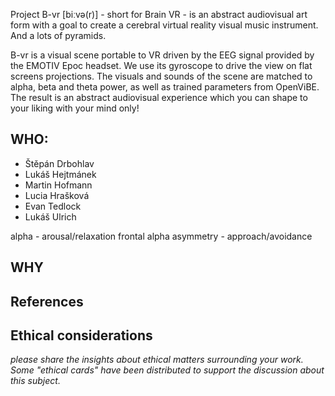 Project B-vr [biːvə(r)] - short for Brain VR - is an abstract audiovisual art form with a goal to create a cerebral virtual reality visual music instrument. And a lots of pyramids.

B-vr is a visual scene portable to VR driven by the EEG signal provided by the EMOTIV Epoc headset. We use its gyroscope to drive the view on flat screens projections. The visuals and sounds of the scene are matched to alpha, beta and theta power, as well as trained parameters from  OpenViBE. The result is an abstract audiovisual experience which you can shape to your liking with your mind only!

## WHO:
* Štěpán Drbohlav
* Lukáš Hejtmánek
* Martin Hofmann
* Lucia Hrašková
* Evan Tedlock
* Lukáš Ulrich

alpha - arousal/relaxation
frontal alpha asymmetry - approach/avoidance

## WHY 


## References

## Ethical considerations
*please share the insights about ethical matters surrounding your work. Some "ethical cards" have been distributed to support the discussion about this subject.*

